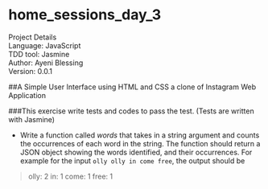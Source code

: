 # home_sessions_day_3

Project Details<br>
Language: JavaScript<br>
TDD tool: Jasmine<br>
Author: Ayeni Blessing<br>
Version: 0.0.1

##A Simple User Interface using HTML and CSS a clone of Instagram Web Application

###This exercise write tests and codes to pass the test. (Tests are written with Jasmine)

* Write a function called *words*  that takes in a string argument and counts the occurrences of each word in the string.
The function should return a JSON object showing the words identified, and their occurrences.
For example for the input `olly olly in come free`, the output should be
>olly: 2
>in: 1
>come: 1
>free: 1

